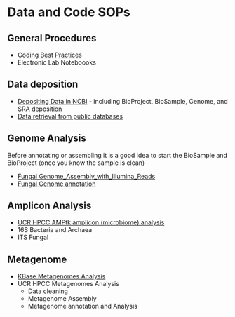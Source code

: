 # Data and Code SOPs

## General Procedures

* [Coding Best Practices](Best_Practices_Coding)
* Electronic Lab Noteboooks

## Data deposition

* [Depositing Data in NCBI](NCBI_deposit) - including BioProject, BioSample, Genome, and SRA deposition
* [Data retrieval from public databases](Data_retrieval)

## Genome Analysis
Before annotating or assembling it is a good idea to start the BioSample and BioProject (once you know the sample is clean)

* [Fungal Genome_Assembly_with_Illumina_Reads](Genome_Assembly_with_Illumina_Reads)
* [Fungal Genome annotation](Fungal_Genome_annotation)


## Amplicon Analysis

* [UCR HPCC AMPtk amplicon (microbiome) analysis](AMPtk)
* 16S Bacteria and Archaea
* ITS Fungal

## Metagenome

* [KBase Metagenomes Analysis](KBase)
* UCR HPCC Metagenomes Analysis
  * Data cleaning
  * Metagenome Assembly
  * Metagenome annotation and Analysis
